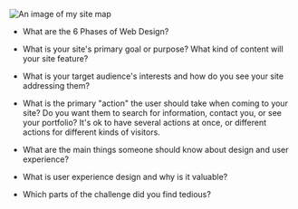 ![An image of my site map](/imgs/site-map.png "Site Map")

* What are the 6 Phases of Web Design?

* What is your site's primary goal or purpose? What kind of content will your site feature?

* What is your target audience's interests and how do you see your site addressing them?

* What is the primary "action" the user should take when coming to your site? Do you want them to search for information, contact you, or see your portfolio? It's ok to have several actions at once, or different actions for different kinds of visitors.

* What are the main things someone should know about design and user experience?

* What is user experience design and why is it valuable? 

* Which parts of the challenge did you find tedious?